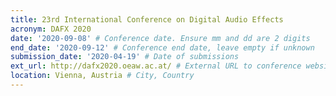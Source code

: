 ```yaml
---
title: 23rd International Conference on Digital Audio Effects
acronym: DAFX 2020
date: '2020-09-08' # Conference date. Ensure mm and dd are 2 digits
end_date: '2020-09-12' # Conference end date, leave empty if unknown
submission_date: '2020-04-19' # Date of submissions
ext_url: http://dafx2020.oeaw.ac.at/ # External URL to conference website
location: Vienna, Austria # City, Country
---
```


